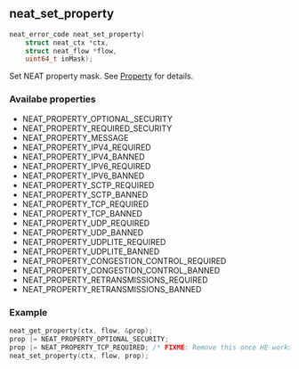 ## neat_set_property
```c
neat_error_code neat_set_property(
    struct neat_ctx *ctx,
    struct neat_flow *flow,
    uint64_t inMask);
```
Set NEAT property mask.
See [Property](#properties) for details.

### Availabe properties
* NEAT_PROPERTY_OPTIONAL_SECURITY
* NEAT_PROPERTY_REQUIRED_SECURITY
* NEAT_PROPERTY_MESSAGE
* NEAT_PROPERTY_IPV4_REQUIRED          
* NEAT_PROPERTY_IPV4_BANNED               
* NEAT_PROPERTY_IPV6_REQUIRED               
* NEAT_PROPERTY_IPV6_BANNED                
* NEAT_PROPERTY_SCTP_REQUIRED               
* NEAT_PROPERTY_SCTP_BANNED                
* NEAT_PROPERTY_TCP_REQUIRED                
* NEAT_PROPERTY_TCP_BANNED               
* NEAT_PROPERTY_UDP_REQUIRED      
* NEAT_PROPERTY_UDP_BANNED          
* NEAT_PROPERTY_UDPLITE_REQUIRED         
* NEAT_PROPERTY_UDPLITE_BANNED         
* NEAT_PROPERTY_CONGESTION_CONTROL_REQUIRED
* NEAT_PROPERTY_CONGESTION_CONTROL_BANNED
* NEAT_PROPERTY_RETRANSMISSIONS_REQUIRED
* NEAT_PROPERTY_RETRANSMISSIONS_BANNED

### Example
```c
neat_get_property(ctx, flow, &prop);
prop |= NEAT_PROPERTY_OPTIONAL_SECURITY;
prop |= NEAT_PROPERTY_TCP_REQUIRED; /* FIXME: Remove this once HE works */
neat_set_property(ctx, flow, prop);
```
